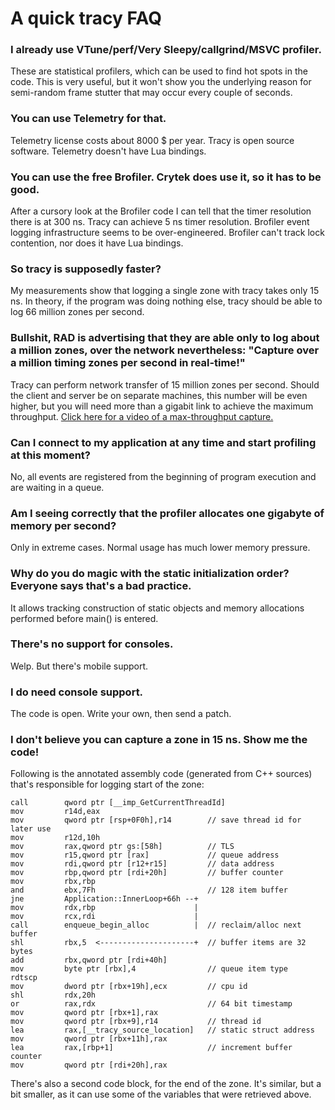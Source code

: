 # A quick tracy FAQ

### I already use VTune/perf/Very Sleepy/callgrind/MSVC profiler.

These are statistical profilers, which can be used to find hot spots in the code. This is very useful, but it won't show you the underlying reason for semi-random frame stutter that may occur every couple of seconds.

### You can use Telemetry for that.

Telemetry license costs about 8000 $ per year. Tracy is open source software. Telemetry doesn't have Lua bindings.

### You can use the free Brofiler. Crytek does use it, so it has to be good.

After a cursory look at the Brofiler code I can tell that the timer resolution there is at 300 ns. Tracy can achieve 5 ns timer resolution. Brofiler event logging infrastructure seems to be over-engineered. Brofiler can't track lock contention, nor does it have Lua bindings.

### So tracy is supposedly faster?

My measurements show that logging a single zone with tracy takes only 15 ns. In theory, if the program was doing nothing else, tracy should be able to log 66 million zones per second.

### Bullshit, RAD is advertising that they are able only to log about a million zones, over the network nevertheless: "Capture over a million timing zones per second in real-time!"

Tracy can perform network transfer of 15 million zones per second. Should the client and server be on separate machines, this number will be even higher, but you will need more than a gigabit link to achieve the maximum throughput. [Click here for a video of a max-throughput capture.](https://www.youtube.com/watch?v=DSMIHShKGAc)

### Can I connect to my application at any time and start profiling at this moment?

No, all events are registered from the beginning of program execution and are waiting in a queue.

### Am I seeing correctly that the profiler allocates one gigabyte of memory per second?

Only in extreme cases. Normal usage has much lower memory pressure.

### Why do you do magic with the static initialization order? Everyone says that's a bad practice.

It allows tracking construction of static objects and memory allocations performed before main() is entered.

### There's no support for consoles.

Welp. But there's mobile support.

### I do need console support.

The code is open. Write your own, then send a patch.

### I don't believe you can capture a zone in 15 ns. Show me the code!

Following is the annotated assembly code (generated from C++ sources) that's responsible for logging start of the zone:

```
call        qword ptr [__imp_GetCurrentThreadId]
mov         r14d,eax
mov         qword ptr [rsp+0F0h],r14        // save thread id for later use
mov         r12d,10h
mov         rax,qword ptr gs:[58h]          // TLS
mov         r15,qword ptr [rax]             // queue address
mov         rdi,qword ptr [r12+r15]         // data address
mov         rbp,qword ptr [rdi+20h]         // buffer counter
mov         rbx,rbp
and         ebx,7Fh                         // 128 item buffer
jne         Application::InnerLoop+66h --+
mov         rdx,rbp                      |
mov         rcx,rdi                      |
call        enqueue_begin_alloc          |  // reclaim/alloc next buffer
shl         rbx,5  <---------------------+  // buffer items are 32 bytes
add         rbx,qword ptr [rdi+40h]
mov         byte ptr [rbx],4                // queue item type
rdtscp
mov         dword ptr [rbx+19h],ecx         // cpu id
shl         rdx,20h
or          rax,rdx                         // 64 bit timestamp
mov         qword ptr [rbx+1],rax
mov         qword ptr [rbx+9],r14           // thread id
lea         rax,[__tracy_source_location]   // static struct address
mov         qword ptr [rbx+11h],rax
lea         rax,[rbp+1]                     // increment buffer counter
mov         qword ptr [rdi+20h],rax
```

There's also a second code block, for the end of the zone. It's similar, but a bit smaller, as it can use some of the variables that were retrieved above.
